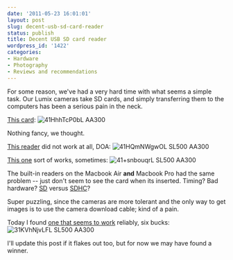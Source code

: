 ```yaml
---
date: '2011-05-23 16:01:01'
layout: post
slug: decent-usb-sd-card-reader
status: publish
title: Decent USB SD card reader
wordpress_id: '1422'
categories:
- Hardware
- Photography
- Reviews and recommendations
---
```


For some reason, we've had a very hard time with what seems a simple task. Our Lumix cameras take SD cards, and simply transferring them to the computers has been a serious pain in the neck.

[This card](http://www.amazon.com/gp/product/B002WE4HE2):
![41HhhTcP0bL AA300](http://fnord.phfactor.net/wp-content/uploads/2011/05/41HhhTcP0bL._AA300_.jpg)

Nothing fancy, we thought.

[This reader](http://www.amazon.com/gp/product/B00153I81O) did not work at all, DOA:
![41HQmNWgwOL SL500 AA300](http://fnord.phfactor.net/wp-content/uploads/2011/05/41HQmNWgwOL._SL500_AA300_.jpg)

[This one](http://www.amazon.com/gp/product/B0028Y9BX8) sort of works, sometimes:
![41+snbouqrL SL500 AA300](http://fnord.phfactor.net/wp-content/uploads/2011/05/41+snbouqrL._SL500_AA300_.jpg)

The built-in readers on the Macbook Air **and** Macbook Pro had the same problem -- just don't seem to see the card when its inserted. Timing? Bad hardware? [SD](http://en.wikipedia.org/wiki/Secure_Digital) versus [SDHC](http://en.wikipedia.org/wiki/Secure_Digital#SDHC)?

Super puzzling, since the cameras are more tolerant and the only way to get images is to use the camera download cable; kind of a pain.

Today I found [one that seems to work](http://www.amazon.com/gp/product/B001NS828K) reliably, six bucks:
![31KVhNjvLFL SL500 AA300](http://fnord.phfactor.net/wp-content/uploads/2011/05/31KVhNjvLFL._SL500_AA300_.jpg)

I'll update this post if it flakes out too, but for now we may have found a winner.
